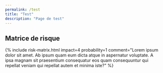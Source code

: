 ```yaml
---
permalink: /test
title: "Test"
description: "Page de test"
---
```


## Matrice de risque

{% include
    risk-matrix.html
    impact=4
    probability=1
    comment="Lorem ipsum dolor sit amet. Ab ipsum quam eum dicta atque in aspernatur voluptate. A ipsa magnam sit praesentium consequatur eos quam consequuntur qui repellat veniam qui repellat autem et minima iste?"
%}
